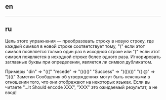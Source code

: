 ## en

---

## ru

Цель этого упражнения — преобразовать строку в новую строку, где каждый символ в новой строке соответствует тому,
"(" если этот символ появляется только один раз в исходной строке или ")" если этот символ появляется в исходной строке более одного раза.
Игнорировать заглавные буквы при определении, является ли символ дубликатом.

Примеры
"din" => "((("
"recede" => "()()()"
"Success" => ")())())"
"(( @" => "))(("
Заметки
Сообщения об утверждениях могут быть неясными в отношении того, что они отображают на некоторых языках.
Если вы читаете "...It Should encode XXX", "XXX" это ожидаемый результат, а не ввод!
